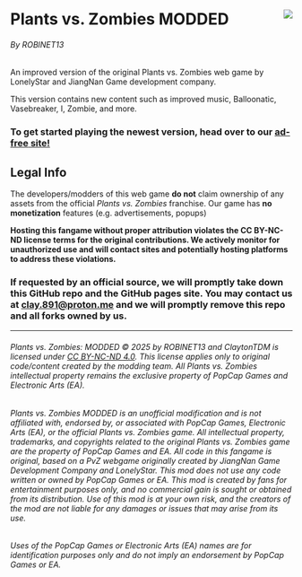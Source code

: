 # Plants vs. Zombies MODDED<img src="https://roblnet13.github.io/pvz/img/128x128.png" align="right">

###### By ROBlNET13

An improved version of the original Plants vs. Zombies web game by LonelyStar and JiangNan Game development company.

This version contains new content such as improved music, Balloonatic, Vasebreaker, I, Zombie, and more.

### To get started playing the newest version, head over to our [**ad-free** site!](https://roblnet13.github.io/pvz)

## Legal Info

The developers/modders of this web game **do not** claim ownership of any assets from the official _Plants vs. Zombies_ franchise. Our game has **no monetization** features (e.g. advertisements, popups)

**Hosting this fangame without proper attribution violates the CC BY-NC-ND license terms for the original contributions. We actively monitor for unauthorized use and will contact sites and potentially hosting platforms to address these violations.**

### If requested by an official source, we will promptly take down this GitHub repo and the GitHub pages site. You may contact us at [clay.891@proton.me](mailto:clay.891@proton.me) and we will promptly remove this repo and all forks owned by us.

---

###### Plants vs. Zombies: MODDED © 2025 by ROBlNET13 and ClaytonTDM is licensed under [CC BY-NC-ND 4.0](https://creativecommons.org/licenses/by-nc-nd/4.0/deed.en). This license applies only to original code/content created by the modding team. All Plants vs. Zombies intellectual property remains the exclusive property of PopCap Games and Electronic Arts (EA).

###### Plants vs. Zombies MODDED is an unofficial modification and is not affiliated with, endorsed by, or associated with PopCap Games, Electronic Arts (EA), or the official Plants vs. Zombies game. All intellectual property, trademarks, and copyrights related to the original Plants vs. Zombies game are the property of PopCap Games and EA. All code in this fangame is original, based on a PvZ webgame originally created by JiangNan Game Development Company and LonelyStar. This mod does not use any code written or owned by PopCap Games or EA. This mod is created by fans for entertainment purposes only, and no commercial gain is sought or obtained from its distribution. Use of this mod is at your own risk, and the creators of the mod are not liable for any damages or issues that may arise from its use.

###### Uses of the PopCap Games or Electronic Arts (EA) names are for identification purposes only and do not imply an endorsement by PopCap Games or EA.
